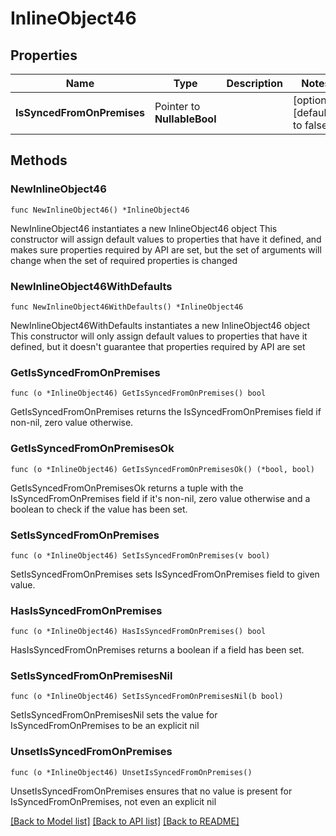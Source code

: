 # InlineObject46

## Properties

Name | Type | Description | Notes
------------ | ------------- | ------------- | -------------
**IsSyncedFromOnPremises** | Pointer to **NullableBool** |  | [optional] [default to false]

## Methods

### NewInlineObject46

`func NewInlineObject46() *InlineObject46`

NewInlineObject46 instantiates a new InlineObject46 object
This constructor will assign default values to properties that have it defined,
and makes sure properties required by API are set, but the set of arguments
will change when the set of required properties is changed

### NewInlineObject46WithDefaults

`func NewInlineObject46WithDefaults() *InlineObject46`

NewInlineObject46WithDefaults instantiates a new InlineObject46 object
This constructor will only assign default values to properties that have it defined,
but it doesn't guarantee that properties required by API are set

### GetIsSyncedFromOnPremises

`func (o *InlineObject46) GetIsSyncedFromOnPremises() bool`

GetIsSyncedFromOnPremises returns the IsSyncedFromOnPremises field if non-nil, zero value otherwise.

### GetIsSyncedFromOnPremisesOk

`func (o *InlineObject46) GetIsSyncedFromOnPremisesOk() (*bool, bool)`

GetIsSyncedFromOnPremisesOk returns a tuple with the IsSyncedFromOnPremises field if it's non-nil, zero value otherwise
and a boolean to check if the value has been set.

### SetIsSyncedFromOnPremises

`func (o *InlineObject46) SetIsSyncedFromOnPremises(v bool)`

SetIsSyncedFromOnPremises sets IsSyncedFromOnPremises field to given value.

### HasIsSyncedFromOnPremises

`func (o *InlineObject46) HasIsSyncedFromOnPremises() bool`

HasIsSyncedFromOnPremises returns a boolean if a field has been set.

### SetIsSyncedFromOnPremisesNil

`func (o *InlineObject46) SetIsSyncedFromOnPremisesNil(b bool)`

 SetIsSyncedFromOnPremisesNil sets the value for IsSyncedFromOnPremises to be an explicit nil

### UnsetIsSyncedFromOnPremises
`func (o *InlineObject46) UnsetIsSyncedFromOnPremises()`

UnsetIsSyncedFromOnPremises ensures that no value is present for IsSyncedFromOnPremises, not even an explicit nil

[[Back to Model list]](../README.md#documentation-for-models) [[Back to API list]](../README.md#documentation-for-api-endpoints) [[Back to README]](../README.md)


